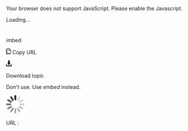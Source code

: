Your browser does not support JavaScript. Please enable the Javascript.

Loading...

# 

imbed

![Copy URL](imbed_files/Copy.png)
Copy URL

![Download](imbed_files/Download.png)

Download topic

Don't use. Use *embed* instead.

![In progress](imbed_files/activity-large.gif)

URL :

